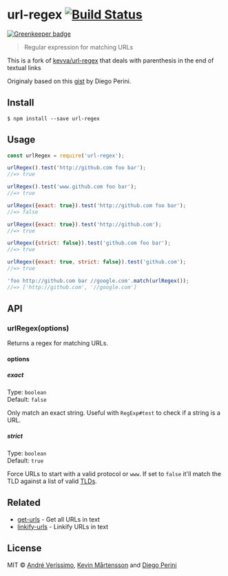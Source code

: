 # url-regex [![Build Status](http://img.shields.io/travis/averissimo/url-regex.svg?style=flat)](https://travis-ci.org/averissimo/url-regex)

[![Greenkeeper badge](https://badges.greenkeeper.io/averissimo/url-regex.svg)](https://greenkeeper.io/)

> Regular expression for matching URLs

This is a fork of [kevva/url-regex](https://github.com/kevva/url-regex) that deals with parenthesis in the end of textual links

Originaly based on this [gist](https://gist.github.com/dperini/729294) by Diego Perini.


## Install

```
$ npm install --save url-regex
```


## Usage

```js
const urlRegex = require('url-regex');

urlRegex().test('http://github.com foo bar');
//=> true

urlRegex().test('www.github.com foo bar');
//=> true

urlRegex({exact: true}).test('http://github.com foo bar');
//=> false

urlRegex({exact: true}).test('http://github.com');
//=> true

urlRegex({strict: false}).test('github.com foo bar');
//=> true

urlRegex({exact: true, strict: false}).test('github.com');
//=> true

'foo http://github.com bar //google.com'.match(urlRegex());
//=> ['http://github.com', '//google.com']
```


## API

### urlRegex(options)

Returns a regex for matching URLs.

#### options

##### exact

Type: `boolean`<br>
Default: `false`

Only match an exact string. Useful with `RegExp#test` to check if a string is a URL.

##### strict

Type: `boolean`<br>
Default: `true`

Force URLs to start with a valid protocol or `www`. If set to `false` it'll match the TLD against a list of valid [TLDs](https://github.com/stephenmathieson/node-tlds).


## Related

- [get-urls](https://github.com/sindresorhus/get-urls) - Get all URLs in text
- [linkify-urls](https://github.com/sindresorhus/linkify-urls) - Linkify URLs in text


## License

MIT © [André Veríssimo](https://github.com/averissimo), [Kevin Mårtensson](https://github.com/kevva) and [Diego Perini](https://github.com/dperini)
